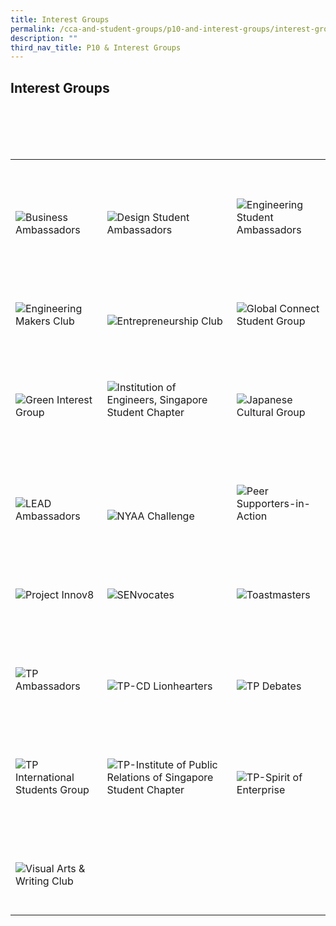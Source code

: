 ```yaml
---
title: Interest Groups
permalink: /cca-and-student-groups/p10-and-interest-groups/interest-groups
description: ""
third_nav_title: P10 & Interest Groups
---
```

## Interest Groups 

<div>
    <table>
        <tr>
            <td style="max-width:33%; vertical-align:bottom; border:none"><br>
                <a href="/interest-groups/business-ambassadors/" style="text-decoration: none">
                    <image src="/images/Interest Groups/BA_button-01.png" style="display:block;margin-left:auto;margin-right:auto;" alt="Business Ambassadors">
                    </image>
                </a>
            </td>
            <td style="max-width:33%; vertical-align:bottom; border:none"><br>
                <a href="/interest-groups/design-student-ambassadors/" style="text-decoration: none">
                    <image src="/images/Interest Groups/DSA_button-01.png" style="display:block;margin-left:auto;margin-right:auto;" alt="Design Student Ambassadors">
                    </image>
                </a>
            </td>
            <td style="max-width:33%; vertical-align:bottom; border:none"><br>
                <a href="/interest-groups/engineering-student-ambassadors/" style="text-decoration: none">
                    <image src="/images/Interest Groups/ESA_button-01.png" style="display:block;margin-left:auto;margin-right:auto;" alt="Engineering Student Ambassadors">
                    </image>
                </a>
            </td>
        </tr>
        <tr>
            <td style="max-width:33%; vertical-align:bottom; border:none"><br>
                <a href="/interest-groups/engineering-makers-club/" style="text-decoration: none">
                    <image src="/images/Interest Groups/EMC_button-01.png" style="display:block;margin-left:auto;margin-right:auto;" alt="Engineering Makers Club">
                    </image>
                </a>
            </td>
            <td style="max-width:33%; vertical-align:bottom; border:none"><br>
                <a href="/interest-groups/entrepreneurship-club/" style="text-decoration: none">
                    <image src="/images/Interest Groups/EC_button-01.png" style="display:block;margin-left:auto;margin-right:auto;" alt="Entrepreneurship Club">
                    </image>
                </a>
            </td>
            <td style="max-width:33%; vertical-align:bottom; border:none"><br>
                <a href="/interest-groups/global-connect-student-group/" style="text-decoration: none">
                    <image src="/images/Interest Groups/GCSG_button-01.png" style="display:block;margin-left:auto;margin-right:auto;" alt="Global Connect Student Group">
                    </image>
                </a>
            </td>
        </tr>
        <tr>
            <td style="max-width:33%; vertical-align:bottom; border:none"><br>
                <a href="/interest-groups/green-interest-group/" style="text-decoration: none">
                    <image src="/images/Interest Groups/GIG_button-01.png" style="display:block;margin-left:auto;margin-right:auto;" alt="Green Interest Group">
                    </image>
                </a>
            </td>
            <td style="max-width:33%; vertical-align:bottom; border:none"><br>
                <a href="/interest-groups/ies-student-chapter/" style="text-decoration: none">
                    <image src="/images/Interest Groups/IES_button-01.png" style="display:block;margin-left:auto;margin-right:auto;" alt="Institution of Engineers, Singapore Student Chapter">
                    </image>
                </a>
            </td>
            <td style="max-width:33%; vertical-align:bottom; border:none"><br>
                <a href="/interest-groups/japanese-cultural-group/" style="text-decoration: none">
                    <image src="/images/Interest Groups/JCG_button-01.png" style="display:block;margin-left:auto;margin-right:auto;" alt="Japanese Cultural Group">
                    </image>
                </a>
            </td>
        </tr>
        <tr>
            <td style="max-width:33%; vertical-align:bottom; border:none"><br>
                <a href="/interest-groups/LEAD-ambassadors/" style="text-decoration: none">
                    <image src="/images/Interest Groups/LEAD_button-01.png" style="display:block;margin-left:auto;margin-right:auto;" alt="LEAD Ambassadors">
                    </image>
                </a>
            </td>
            <td style="max-width:33%; vertical-align:bottom; border:none"><br>
                <a href="/interest-groups/nyaa-challenge/" style="text-decoration: none">
                    <image src="/images/Interest Groups/NYAA_button-01.png" style="display:block;margin-left:auto;margin-right:auto;" alt="NYAA Challenge">
                    </image>
                </a>
            </td>
            <td style="max-width:33%; vertical-align:bottom; border:none"><br>
                <a href="/interest-groups/peer-supporters-in-action/" style="text-decoration: none">
                    <image src="/images/Interest Groups/PSIA_button-01.png" style="display:block;margin-left:auto;margin-right:auto;" alt="Peer Supporters-in-Action">
                    </image>
                </a>
            </td>
        </tr>
        <tr>
            <td style="max-width:33%; vertical-align:bottom; border:none"><br>
                <a href="/interest-groups/project-innov8/" style="text-decoration: none">
                    <image src="/images/Interest Groups/PROJECT INNOV8_button-01.png" style="display:block;margin-left:auto;margin-right:auto;" alt="Project Innov8">
                    </image>
                </a>
            </td>
            <td style="max-width:33%; vertical-align:bottom; border:none"><br>
                <a href="/interest-groups/senvocates/" style="text-decoration: none">
                    <image src="/images/Interest Groups/SENVOCATES_button-01.png" style="display:block;margin-left:auto;margin-right:auto;" alt="SENvocates">
                    </image>
                </a>
            </td>
            <td style="max-width:33%; vertical-align:bottom; border:none"><br>
                <a href="/interest-groups/toastmasters/" style="text-decoration: none">
                    <image src="/images/Interest Groups/TOASTMASTERS_button-01.png" style="display:block;margin-left:auto;margin-right:auto;" alt="Toastmasters">
                    </image>
                </a>
            </td>
        </tr>
        <tr>
            <td style="max-width:33%; vertical-align:bottom; border:none"><br>
                <a href="/interest-groups/tp-ambassadors/" style="text-decoration: none">
                    <image src="/images/Interest Groups/TPA_button-01.png" style="display:block;margin-left:auto;margin-right:auto;" alt="TP Ambassadors">
                    </image>
                </a>
            </td>
            <td style="max-width:33%; vertical-align:bottom; border:none"><br>
                <a href="/interest-groups/tp-cd-lionhearters/" style="text-decoration: none">
                    <image src="/images/Interest Groups/LIONHEARTERS_button-01.png" style="display:block;margin-left:auto;margin-right:auto;" alt="TP-CD Lionhearters">
                    </image>
                </a>
            </td>
            <td style="max-width:33%; vertical-align:bottom; border:none"><br>
                <a href="/interest-groups/tp-debates/" style="text-decoration: none">
                    <image src="/images/Interest Groups/DEBATES_button-01.png" style="display:block;margin-left:auto;margin-right:auto;" alt="TP Debates">
                    </image>
                </a>
            </td>
        </tr>
        <tr>
            <td style="max-width:33%; vertical-align:bottom; border:none"><br>
                <a href="/interest-groups/tp-international-students-group/" style="text-decoration: none">
                    <image src="/images/Interest Groups/ISG_button-01.png" style="display:block;margin-left:auto;margin-right:auto;" alt="TP International Students Group">
                    </image>
                </a>
            </td>
            <td style="max-width:33%; vertical-align:bottom; border:none"><br>
                <a href="/interest-groups/tp-iprs-student-chapter/" style="text-decoration: none">
                    <image src="/images/Interest Groups/IPRS_button-01.png" style="display:block;margin-left:auto;margin-right:auto;" alt="TP-Institute of Public Relations of Singapore Student Chapter">
                    </image>
                </a>
            </td>
            <td style="max-width:33%; vertical-align:bottom; border:none"><br>
                <a href="/interest-groups/tp-spirit-of-enterprise/" style="text-decoration: none">
                    <image src="/images/Interest Groups/SOE_button-01.png" style="display:block;margin-left:auto;margin-right:auto;" alt="TP-Spirit of Enterprise">
                    </image>
                </a>
            </td>
        </tr>
        <tr>
            <td style="max-width:33%; vertical-align:bottom; border:none"><br>
                <a href="/interest-groups/visual-arts-and-writing-club/" style="text-decoration: none">
                    <image src="/images/Interest Groups/VAWC_button-01.png" style="display:block;margin-left:auto;margin-right:auto;" alt="Visual Arts & Writing Club">
                    </image>
                </a>
            </td>
        </tr>
    </table>
</div>